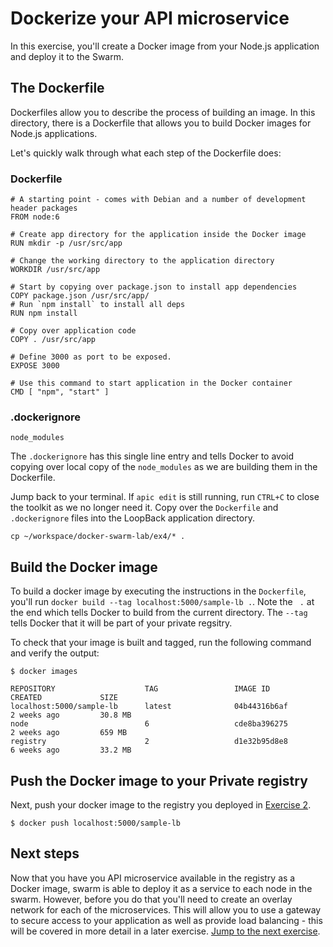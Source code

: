 # Dockerize your API microservice

In this exercise, you'll create a Docker image from your Node.js application and deploy it to the Swarm.

## The Dockerfile

Dockerfiles allow you to describe the process of building an image. In this directory, there is a Dockerfile that allows you to build Docker images for Node.js applications.

Let's quickly walk through what each step of the Dockerfile does:

### Dockerfile
```
# A starting point - comes with Debian and a number of development header packages
FROM node:6

# Create app directory for the application inside the Docker image
RUN mkdir -p /usr/src/app

# Change the working directory to the application directory
WORKDIR /usr/src/app

# Start by copying over package.json to install app dependencies
COPY package.json /usr/src/app/
# Run `npm install` to install all deps
RUN npm install

# Copy over application code
COPY . /usr/src/app

# Define 3000 as port to be exposed.
EXPOSE 3000

# Use this command to start application in the Docker container
CMD [ "npm", "start" ]
```

### .dockerignore
```
node_modules
```
The `.dockerignore` has this single line entry and tells Docker to avoid copying over local copy of the `node_modules` as we are building them in the Dockerfile.

Jump back to your terminal. If `apic edit` is still running, run `CTRL+C` to close the toolkit as we no longer need it. Copy over the `Dockerfile` and `.dockerignore` files into the LoopBack application directory.

```
cp ~/workspace/docker-swarm-lab/ex4/* .
```

## Build the Docker image

To build a docker image by executing the instructions in the `Dockerfile`, you'll run `docker build --tag localhost:5000/sample-lb .`. Note the ` .` at the end which tells Docker to build from the current directory. The `--tag` tells Docker that it will be part of your private regsitry.

To check that your image is built and tagged, run the following command and verify the output:

```
$ docker images

REPOSITORY                    TAG                 IMAGE ID            CREATED             SIZE
localhost:5000/sample-lb      latest              04b44316b6af        2 weeks ago         30.8 MB
node                          6                   cde8ba396275        2 weeks ago         659 MB
registry                      2                   d1e32b95d8e8        6 weeks ago         33.2 MB
```

## Push the Docker image to your Private registry

Next, push your docker image to the registry you deployed in [Exercise 2](../ex2/README.md).

```
$ docker push localhost:5000/sample-lb
```

## Next steps

Now that you have you API microservice available in the registry as a Docker image, swarm is able to deploy it as a service to each node in the swarm. However, before you do that you'll need to create an overlay network for each of the microservices. This will allow you to use a gateway to secure access to your application as well as provide load balancing - this will be covered in more detail in a later exercise. [Jump to the next exercise](../ex5/README.md).
